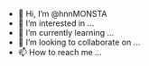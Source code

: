 - 👋 Hi, I’m @hnnMONSTA
- 👀 I’m interested in ...
- 🌱 I’m currently learning ...
- 💞️ I’m looking to collaborate on ...
- 📫 How to reach me ...

<!---
hnnMONSTA/hnnMONSTA is a ✨ special ✨ repository because its `README.md` (this file) appears on your GitHub profile.
You can click the Preview link to take a look at your changes.
--->
